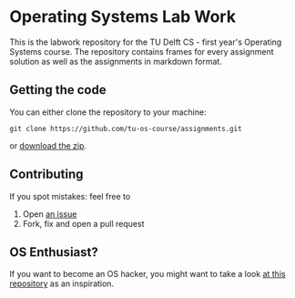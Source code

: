 # Operating Systems Lab Work

This is the labwork repository for the TU Delft CS - first year's Operating Systems course.
The repository contains frames for every assignment solution as well as the assignments in markdown format.

## Getting the code

You can either clone the repository to your machine:

    git clone https://github.com/tu-os-course/assignments.git

or [download the zip](https://github.com/tu-os-course/assignments/archive/master.zip).

## Contributing

If you spot mistakes: feel free to

1. Open [an issue](https://github.com/tu-os-course/assignments/issues/new)
2. Fork, fix and open a pull request


## OS Enthusiast?

If you want to become an OS hacker, you might want to take a look [at this repository](https://github.com/tu-os-course/bare-pi)
as an inspiration.
